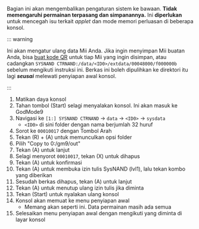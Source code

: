 Bagian ini akan mengembalikan pengaturan sistem ke bawaan. **Tidak memengaruhi permainan terpasang dan simpanannya.** Ini **diperlukan** untuk mencegah isu terkait _applet_ dan mode memori perluasan di beberapa konsol.

::: warning

Ini akan mengatur ulang data Mii Anda. Jika ingin menyimpan Mii buatan Anda, bisa [buat kode QR](https://en-americas-support.nintendo.com/app/answers/detail/a_id/298/~/how-to-generate-a-qr-code%E2%84%A2-for-a-mii) untuk tiap Mii yang ingin disimpan, atau cadangkan `SYSNAND CTRNAND:/data/<ID0>/extdata/00048000/f000000b` sebelum mengikuti instruksi ini. Berkas ini boleh dipulihkan ke direktori itu lagi _**seusai**_ melewati penyiapan awal konsol.

:::

1. Matikan daya konsol
2. Tahan tombol (Start) selagi menyalakan konsol. Ini akan masuk ke GodMode9
3. Navigasi ke `[1:] SYSNAND CTRNAND` -> `data` -> `<ID0>` -> `sysdata`
    - `<ID0>` di sini folder dengan nama berjumlah 32 huruf
4. Sorot ke `00010017` dengan Tombol Arah
5. Tekan (R) + (A) untuk memunculkan opsi folder
6. Pilih "Copy to 0:/gm9/out"
7. Tekan (A) untuk lanjut
8. Selagi menyorot `00010017`, tekan (X) untuk dihapus
9. Tekan (A) untuk konfirmasi
10. Tekan (A) untuk membuka izin tulis SysNAND (lvl1), lalu tekan kombo yang diberikan
11. Sesudah berkas dihapus, tekan (A) untuk lanjut
12. Tekan (A) untuk menutup ulang izin tulis jika diminta
13. Tekan (Start) untuk nyalakan ulang konsol
14. Konsol akan memuat ke menu penyiapan awal
    - Memang akan seperti ini. Data permainan masih ada semua
15. Selesaikan menu penyiapan awal dengan mengikuti yang diminta di layar konsol
